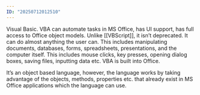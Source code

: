 ```yaml
---
ID: "20250712012510"
---
```

Visual Basic. VBA can automate tasks in MS Office, has UI support, has full access to Office object models. Unlike [[VBScript]], it isn’t deprecated. It can do almost anything the user can. This includes manipulating documents, databases, forms, spreadsheets, presentations, and the computer itself. This includes mouse clicks, key presses, opening dialog boxes, saving files, inputting data etc. VBA is built into Office.

It’s an object based language, however, the language works by taking advantage of the objects, methods, properties etc. that already exist in MS Office applications which the language can use. 
